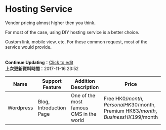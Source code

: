 # Hosting Service

<div class="container">
    <div class="row">
        <div class="col-md-8 col-md-offset-2">
            <div class="description-box">
                <p>Vendor pricing almost higher then you think.</p>
                <p>For most of the case, using DIY hosting service is a better choice.</p>
                <p>Custom link, mobile view, etc. For these common request, most of the service would provide.</p>
            </div>
        </div>
    </div>
    <br>
    <div class='row'>
        <div class='col-md-6'>
            <div class="alert alert-info" role="alert">
                <strong>Continue Updating</strong>：<a href='https://github.com/tonyhhyip/hk-make-websites/blob/master/hosting.md' target="_blank">Click to edit</a>
            </div>
        </div>
        <div class='col-md-6'>
            <div class="alert alert-success" role="alert">
                <strong>上次更新資料時間</strong>：2017-11-16 23:52
            </div>
        </div>
    </div>
    
| Name | Support Feature | Addition Description | Price | Website |
|---|---|---|---|---|
| Wordpress | Blog, Introduction Page | One of the most famous CMS in the world  | Free HK$0/month, Personal HK$30/month, Premium HK$63/month, Business HK$199/month | [https://wordpress.com/](https://wordpress.com/) |

</div>